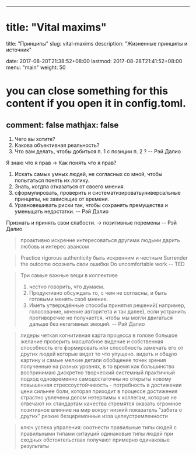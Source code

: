 

---
# title: "Vital maxims"
title: "Принципы"
slug: vital-maxims
description: "Жизненные принципы и источник" 


date: 2017-08-20T21:38:52+08:00
lastmod: 2017-08-28T21:41:52+08:00
menu: "main"
weight: 50

# you can close something for this content if you open it in config.toml.
comment: false
mathjax: false
---


1. Чего вы хотите?
2. Какова объективная реальность?
3. Что вам делать, чтобы добиться п. 1 с позиции п. 2 ?
-- Рэй Далио


Я знаю что я прав -> Как понять что я прав? 

1. Искать самых умных людей, не согласных со мной, чтобы попытаться понять их логику.
2. Знать, когдпа отказаться от своего мнения.
3. сформулировать, проверить и систематизироватьуниверсальные принципы, не зависящие от времени.
4. Уравновешивать риски так, чтобы сохранять премущества и уменьщать недостатки.
-- Рэй Далио

Признать и принять свои слабости. -> позитивные перемены
-- Рэй Далио


> проактивно искренне интересоваться другими людьми дарить любовь и интерес авансом


> Practice rigorous authenticity быть искренним и честным 
> Surrender the outcome осознать свои ошибки 
> Do uncomfortable work 
-- TED

> Три самые важные вещи в коллективе
> 1. честно говорить, что думаем.
> 2. Продуктивно обсуждать то, с чем не согласны, и быть готовыми менять своё мнение.
> 3. Иметь утверждённые способы принятия решений( например, голосование, мнение авторитета и так далее), если устранить противоречие не получается, чтобы мы могли двигаться дальше без негативных эмоций.
> -- Рэй Далио

>  лидеры 
> четкая когнитивная карта процесса в голове большое желание проверить
> масштабное видение и собственная способность его формировать или способность замечать его от других людей которые видет то что упущено.
> видеть и общую картину и самые мелкие детали
> обобщение точек зрения полученные на разных уровнях, в то время как большинство воспринимаю дискретно
> творческий системный практичный подход одновременно 
> самодостаточны но открыты новому
> повышенная стрессоустойчивость - потребность в достижении цени сильнее боли, которая приходит в процессе достижения
> страстно увлечены делом 
> нетерпимы к коллегам, которые не отвечают их стандартам качества
> стремятся оказать огромное позитивное влияние на мир вокруг
> низкий показатель "забета о других"
> резкие безцеремонные изза целеустремленности 

 > ключ успеха упраления:
 > соотнести правильные типы сюдей с правильными типами ситауций
 > одинаковые типы людей при сходных обстоятельствах получают примерно одинаковые результаты
